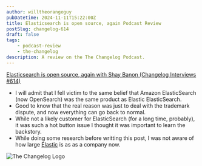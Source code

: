 ```yaml
---
author: willtheorangeguy
pubDatetime: 2024-11-11T15:22:00Z
title: Elasticsearch is open source, again Podcast Review
postSlug: changelog-614
draft: false
tags:
    - podcast-review
    - the-changelog
description: A review on the The Changelog Podcast.
---
```


[Elasticsearch is open source, again with Shay Banon (Changelog Interviews #614)](https://changelog.com/podcast/614)

-   I will admit that I fell victim to the same belief that Amazon ElasticSearch (now OpenSearch) was the same product as Elastic ElasticSearch.
-   Good to know that the real reason was just to deal with the trademark dispute, and now everything can go back to normal.
-   While not a likely customer for ElasticSearch (for a long time, probably), it was such a hot button issue I thought it was important to learn the backstory.
-   While doing some research before writting this post, I was not aware of how large [Elastic](https://elastic.co/) is as as a company now.

![The Changelog Logo](https://is1-ssl.mzstatic.com/image/thumb/Podcasts123/v4/b5/b1/43/b5b14333-7cbe-123d-c444-0204e5d08102/mza_311421542997449775.png/300x300bb.webp)